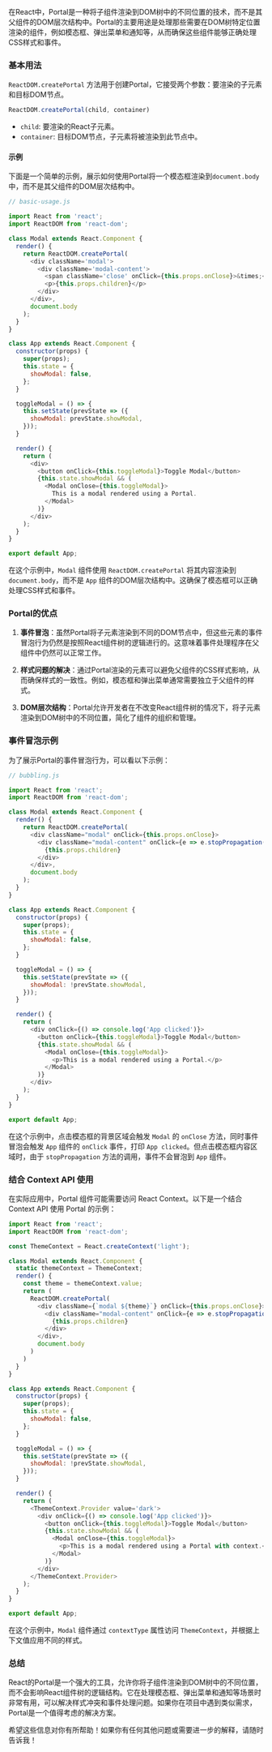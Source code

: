 在React中，Portal是一种将子组件渲染到DOM树中的不同位置的技术，而不是其父组件的DOM层次结构中。Portal的主要用途是处理那些需要在DOM树特定位置渲染的组件，例如模态框、弹出菜单和通知等，从而确保这些组件能够正确处理CSS样式和事件。

### 基本用法

`ReactDOM.createPortal` 方法用于创建Portal，它接受两个参数：要渲染的子元素和目标DOM节点。

```javascript
ReactDOM.createPortal(child, container)
```

- `child`: 要渲染的React子元素。
- `container`: 目标DOM节点，子元素将被渲染到此节点中。

#### 示例

下面是一个简单的示例，展示如何使用Portal将一个模态框渲染到`document.body`中，而不是其父组件的DOM层次结构中。

```javascript
// basic-usage.js

import React from 'react';
import ReactDOM from 'react-dom';

class Modal extends React.Component {
  render() {
    return ReactDOM.createPortal(
      <div className='modal'>
        <div className='modal-content'>
          <span className='close' onClick={this.props.onClose}>&times;</span>
          <p>{this.props.children}</p>
        </div>
      </div>,
      document.body
    );
  }
}

class App extends React.Component {
  constructor(props) {
    super(props);
    this.state = {
      showModal: false,
    };
  }

  toggleModal = () => {
    this.setState(prevState => ({
      showModal: prevState.showModal,
    }));
  }

  render() {
    return (
      <div>
        <button onClick={this.toggleModal}>Toggle Modal</button>
        {this.state.showModal && (
          <Modal onClose={this.toggleModal}>
            This is a modal rendered using a Portal.
          </Modal>
        )}
      </div>
    );
  }
}

export default App;
```

在这个示例中，`Modal` 组件使用 `ReactDOM.createPortal` 将其内容渲染到 `document.body`，而不是 `App` 组件的DOM层次结构中。这确保了模态框可以正确处理CSS样式和事件。

### Portal的优点

1. **事件冒泡**：虽然Portal将子元素渲染到不同的DOM节点中，但这些元素的事件冒泡行为仍然是按照React组件树的逻辑进行的。这意味着事件处理程序在父组件中仍然可以正常工作。

2. **样式问题的解决**：通过Portal渲染的元素可以避免父组件的CSS样式影响，从而确保样式的一致性。例如，模态框和弹出菜单通常需要独立于父组件的样式。

3. **DOM层次结构**：Portal允许开发者在不改变React组件树的情况下，将子元素渲染到DOM树中的不同位置，简化了组件的组织和管理。

### 事件冒泡示例

为了展示Portal的事件冒泡行为，可以看以下示例：

```javascript
// bubbling.js

import React from 'react';
import ReactDOM from 'react-dom';

class Modal extends React.Component {
  render() {
    return ReactDOM.createPortal(
      <div className="modal" onClick={this.props.onClose}>
        <div className="modal-content" onClick={e => e.stopPropagation()}>
          {this.props.children}
        </div>
      </div>,
      document.body
    );
  }
}

class App extends React.Component {
  constructor(props) {
    super(props);
    this.state = {
      showModal: false,
    };
  }

  toggleModal = () => {
    this.setState(prevState => ({
      showModal: !prevState.showModal,
    }));
  }

  render() {
    return (
      <div onClick={() => console.log('App clicked')}>
        <button onClick={this.toggleModal}>Toggle Modal</button>
        {this.state.showModal && (
          <Modal onClose={this.toggleModal}>
            <p>This is a modal rendered using a Portal.</p>
          </Modal>
        )}
      </div>
    );
  }
}

export default App;
```

在这个示例中，点击模态框的背景区域会触发 `Modal` 的 `onClose` 方法，同时事件冒泡会触发 `App` 组件的 `onClick` 事件，打印 `App clicked`。但点击模态框内容区域时，由于 `stopPropagation` 方法的调用，事件不会冒泡到 `App` 组件。

### 结合 Context API 使用

在实际应用中，Portal 组件可能需要访问 React Context。以下是一个结合 Context API 使用 Portal 的示例：

```javascript
import React from 'react';
import ReactDOM from 'react-dom';

const ThemeContext = React.createContext('light');

class Modal extends React.Component {
  static themeContext = ThemeContext;
  render() {
    const theme = themeContext.value;
    return (
      ReactDOM.createPortal(
        <div className={`modal ${theme}`} onClick={this.props.onClose}>
          <div className="modal-content" onClick={e => e.stopPropagation()}>
            {this.props.children}
          </div>
        </div>,
        document.body
      )
    )
  }
}

class App extends React.Component {
  constructor(props) {
    super(props);
    this.state = {
      showModal: false,
    };
  }

  toggleModal = () => {
    this.setState(prevState => ({
      showModal: !prevState.showModal,
    }));
  }

  render() {
    return (
      <ThemeContext.Provider value='dark'>
        <div onClick={() => console.log('App clicked')}>
          <button onClick={this.toggleModal}>Toggle Modal</button>
          {this.state.showModal && (
            <Modal onClose={this.toggleModal}>
              <p>This is a modal rendered using a Portal with context.</p>
            </Modal>
          )}
        </div>
      </ThemeContext.Provider>
    );
  }
}

export default App;
```

在这个示例中，`Modal` 组件通过 `contextType` 属性访问 `ThemeContext`，并根据上下文值应用不同的样式。

### 总结

React的Portal是一个强大的工具，允许你将子组件渲染到DOM树中的不同位置，而不会影响React组件树的逻辑结构。它在处理模态框、弹出菜单和通知等场景时非常有用，可以解决样式冲突和事件处理问题。如果你在项目中遇到类似需求，Portal是一个值得考虑的解决方案。

希望这些信息对你有所帮助！如果你有任何其他问题或需要进一步的解释，请随时告诉我！